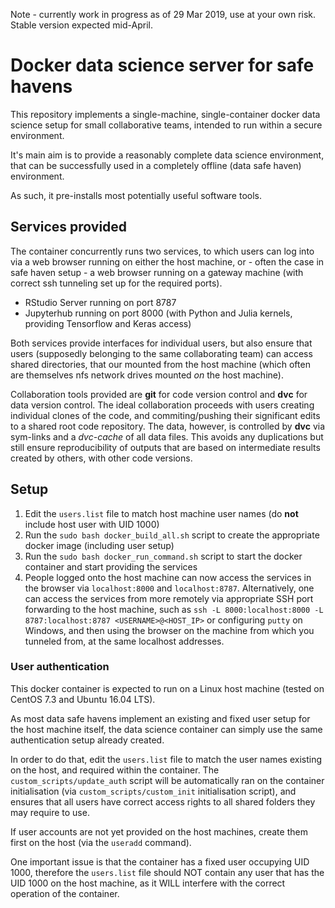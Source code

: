 Note - currently work in progress as of 29 Mar 2019, use at your own risk. Stable version expected mid-April.

# Docker data science server for safe havens

This repository implements a single-machine, single-container docker data science setup for small collaborative teams, intended to run within a secure environment.

It's main aim is to provide a reasonably complete data science environment, that can be successfully used in a completely offline (data safe haven) environment.

As such, it pre-installs most potentially useful software tools.


## Services provided

The container concurrently runs two services, to which users can log into via a web browser running on either the host machine, or - often the case in safe haven setup - a web browser running on a gateway machine (with correct ssh tunneling set up for the required ports).

- RStudio Server running on port 8787
- Jupyterhub running on port 8000 (with Python and Julia kernels, providing Tensorflow and Keras access)

Both services provide interfaces for individual users, but also ensure that users (supposedly belonging to the same collaborating team) can access shared directories, that our mounted from the host machine (which often are themselves nfs network drives mounted *on* the host machine).

Collaboration tools provided are **git** for code version control and **dvc** for data version control. The ideal collaboration proceeds with users creating individual clones of the code, and commiting/pushing their significant edits to a shared root code repository. The data, however, is controlled by **dvc** via sym-links and a *dvc-cache* of all data files. This avoids any duplications but still ensure reproducibility of outputs that are based on intermediate results created by others, with other code versions.


## Setup

1. Edit the ```users.list``` file to match host machine user names (do **not** include host user with UID 1000)
2. Run the ```sudo bash docker_build_all.sh``` script to create the appropriate docker image (including user setup)
3. Run the ```sudo bash docker_run_command.sh``` script to start the docker container and start providing the services
4. People logged onto the host machine can now access the services in the browser via ```localhost:8000``` and ```localhost:8787```. Alternatively, one can access the services from more remotely via appropriate SSH port forwarding to the host machine, such as ```ssh -L 8000:localhost:8000 -L 8787:localhost:8787 <USERNAME>@<HOST_IP>``` or configuring ```putty``` on Windows, and then using the browser on the machine from which you tunneled from, at the same localhost addresses.

### User authentication

This docker container is expected to run on a Linux host machine (tested on CentOS 7.3 and Ubuntu 16.04 LTS).

As most data safe havens implement an existing and fixed user setup for the host machine itself, the data science container can simply use the same authentication setup already created.

In order to do that, edit the ```users.list``` file to match the user names existing on the host, and required within the container. The ```custom_scripts/update_auth``` script will be automatically ran on the container initialisation (via ```custom_scripts/custom_init``` initialisation script), and ensures that all users have correct access rights to all shared folders they may require to use.

If user accounts are not yet provided on the host machines, create them first on the host (via the ```useradd``` command).

One important issue is that the container has a fixed user occupying UID 1000, therefore the ```users.list``` file should NOT contain any user that has the UID 1000 on the host machine, as it WILL interfere with the correct operation of the container.
